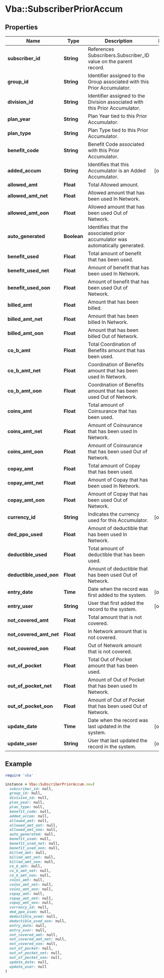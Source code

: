 # Vba::SubscriberPriorAccum

## Properties

| Name | Type | Description | Notes |
| ---- | ---- | ----------- | ----- |
| **subscriber_id** | **String** | References Subscribers.Subscriber_ID value on the parent record. |  |
| **group_id** | **String** | Identifier assigned to the Group associated with this Prior Accumulator. |  |
| **division_id** | **String** | Identifier assigned to the Division associated with this Prior Accumulator. |  |
| **plan_year** | **String** | Plan Year tied to this Prior Accumulator. |  |
| **plan_type** | **String** | Plan Type tied to this Prior Accumulator. |  |
| **benefit_code** | **String** | Benefit Code associated with this Prior Accumulator. |  |
| **added_accum** | **String** | Identifies that this Accumulator is an Added Accumulator. | [optional] |
| **allowed_amt** | **Float** | Total Allowed amount. |  |
| **allowed_amt_net** | **Float** | Allowed amount that has been used In Network. |  |
| **allowed_amt_oon** | **Float** | Allowed amount that has been used Out of Network. |  |
| **auto_generated** | **Boolean** | Identifies that the associated prior accumulator was automatically generated. |  |
| **benefit_used** | **Float** | Total amount of benefit that has been used. |  |
| **benefit_used_net** | **Float** | Amount of benefit that has been used In Network. |  |
| **benefit_used_oon** | **Float** | Amount of benefit that has been used Out of Network. |  |
| **billed_amt** | **Float** | Amount that has been billed. |  |
| **billed_amt_net** | **Float** | Amount that has been billed In Network. |  |
| **billed_amt_oon** | **Float** | Amount that has been billed Out of Network. |  |
| **co_b_amt** | **Float** | Total Coordination of Benefits amount that has been used. |  |
| **co_b_amt_net** | **Float** | Coordination of Benefits amount that has been used In Network. |  |
| **co_b_amt_oon** | **Float** | Coordination of Benefits amount that has been used Out of Network. |  |
| **coins_amt** | **Float** | Total amount of Coinsurance that has been used. |  |
| **coins_amt_net** | **Float** | Amount of Coinsurance that has been used In Network. |  |
| **coins_amt_oon** | **Float** | Amount of Coinsurance that has been used Out of Network. |  |
| **copay_amt** | **Float** | Total amount of Copay that has been used. |  |
| **copay_amt_net** | **Float** | Amount of Copay that has been used In Network. |  |
| **copay_amt_oon** | **Float** | Amount of Copay that has been used Out of Network. |  |
| **currency_id** | **String** | Indicates the currency used for this Accumulator. | [optional] |
| **ded_ppo_used** | **Float** | Amount of deductible that has been used In Network. |  |
| **deductible_used** | **Float** | Total amount of deductible that has been used. |  |
| **deductible_used_oon** | **Float** | Amount of deductible that has been used Out of Network. |  |
| **entry_date** | **Time** | Date when the record was first added to the system. | [optional] |
| **entry_user** | **String** | User that first added the record to the system. | [optional] |
| **not_covered_amt** | **Float** | Total amount that is not covered. |  |
| **not_covered_amt_net** | **Float** | In Network amount that is not covered. |  |
| **not_covered_oon** | **Float** | Out of Network amount that is not covered. |  |
| **out_of_pocket** | **Float** | Total Out of Pocket amount that has been used. |  |
| **out_of_pocket_net** | **Float** | Amount of Out of Pocket that has been used In Network. |  |
| **out_of_pocket_oon** | **Float** | Amount of Out of Pocket that has been used Out of Network. |  |
| **update_date** | **Time** | Date when the record was last updated in the system. | [optional] |
| **update_user** | **String** | User that last updated the record in the system. | [optional] |

## Example

```ruby
require 'vba'

instance = Vba::SubscriberPriorAccum.new(
  subscriber_id: null,
  group_id: null,
  division_id: null,
  plan_year: null,
  plan_type: null,
  benefit_code: null,
  added_accum: null,
  allowed_amt: null,
  allowed_amt_net: null,
  allowed_amt_oon: null,
  auto_generated: null,
  benefit_used: null,
  benefit_used_net: null,
  benefit_used_oon: null,
  billed_amt: null,
  billed_amt_net: null,
  billed_amt_oon: null,
  co_b_amt: null,
  co_b_amt_net: null,
  co_b_amt_oon: null,
  coins_amt: null,
  coins_amt_net: null,
  coins_amt_oon: null,
  copay_amt: null,
  copay_amt_net: null,
  copay_amt_oon: null,
  currency_id: null,
  ded_ppo_used: null,
  deductible_used: null,
  deductible_used_oon: null,
  entry_date: null,
  entry_user: null,
  not_covered_amt: null,
  not_covered_amt_net: null,
  not_covered_oon: null,
  out_of_pocket: null,
  out_of_pocket_net: null,
  out_of_pocket_oon: null,
  update_date: null,
  update_user: null
)
```

